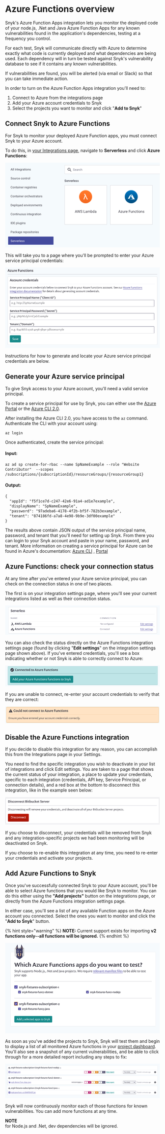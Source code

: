 # Azure Functions overview

Snyk's Azure Function Apps integration lets you monitor the deployed code of your node.js, .Net and Java Azure Function Apps for any known vulnerabilities found in the application's dependencies, testing at a frequency you control.

For each test, Snyk will communicate directly with Azure to determine exactly what code is currently deployed and what dependencies are being used. Each dependency will in turn be tested against Snyk's vulnerability database to see if it contains any known vulnerabilities.

If vulnerabilities are found, you will be alerted (via email or Slack) so that you can take immediate action.

In order to turn on the Azure Function Apps integration you'll need to:

1. Connect to Azure from the integrations page
2. Add your Azure account credentials to Snyk
3. Select the projects you want to monitor and click "**Add to Snyk**"

## **Connect Snyk to Azure Functions**

For Snyk to monitor your deployed Azure Function apps, you must connect Snyk to your Azure account.

To do this, in [your Integrations page](https://app.snyk.io/integrations), navigate to **Serverless** and click **Azure Functions**:

![](<../../.gitbook/assets/Screenshot 2021-10-27 at 09.36.33.png>)

This will take you to a page where you'll be prompted to enter your Azure service principal credentials:

![](<../../.gitbook/assets/image (29).png>)

Instructions for how to generate and locate your Azure service principal credentials are below.

## **Generate your Azure service principal**

To give Snyk access to your Azure account, you'll need a valid service principal.

To create a service principal for use by Snyk, you can either use the [Azure Portal](https://portal.azure.com) or the [Azure CLI 2.0](https://docs.microsoft.com/en-us/cli/azure/install-azure-cli).

After installing the Azure CLI 2.0, you have access to the `az` command. Authenticate the CLI with your account using:

```
az login
```

Once authenticated, create the service principal:

#### Input:

```
az ad sp create-for-rbac --name SpNameExample --role "Website Contributor"  --scopes /subscriptions/{subscriptionId}/resourceGroups/{resourceGroup1}
```

#### Output:

```
{
  "appId": "f5f1ce7d-c247-42e6-91a4-ad1e7example",
  "displayName": "SpNameExample",
  "password": "97adeba6-4178-4f2b-bf5f-782b3example",
  "tenant": "874186fd-a7a8-4e98-9b9e-3df00example"
}
```

The results above contain JSON output of the service principal name, password, and tenant that you'll need for setting up Snyk. From there you can login to your Snyk account and paste in your name, password, and tenant. More information on creating a service principal for Azure can be found in Azure's documentation: [Azure CLI](https://docs.microsoft.com/en-us/cli/azure/create-an-azure-service-principal-azure-cli) , [Portal](https://docs.microsoft.com/en-us/azure/azure-resource-manager/resource-group-create-service-principal-portal)

## **Azure Functions: check your connection status**

At any time after you've entered your Azure service principal, you can check on the connection status in one of two places.

The first is on your integration settings page, where you'll see your current integrations listed as well as their connection status.

![](<../../.gitbook/assets/image (25) (1).png>)

You can also check the status directly on the Azure Functions integration settings page (found by clicking "**Edit settings**" on the integration settings page shown above). If you've entered credentials, you'll see a box indicating whether or not Snyk is able to correctly connect to Azure:

![](<../../.gitbook/assets/image (31) (1).png>)

If you are unable to connect, re-enter your account credentials to verify that they are correct:

![](<../../.gitbook/assets/image (27).png>)

## **Disable the Azure Functions integration**

If you decide to disable this integration for any reason, you can accomplish this from the Integrations page in your Settings.

You need to find the specific integration you wish to deactivate in your list of integrations and click Edit settings. You are taken to a page that shows the current status of your integration, a place to update your credentials, specific to each integration (credentials, API key, Service Principal, or connection details), and a red box at the bottom to disconnect this integration, like in the example seen below:

![](<../../.gitbook/assets/image (26).png>)

If you choose to disconnect, your credentials will be removed from Snyk and any integration-specific projects we had been monitoring will be deactivated on Snyk.

If you choose to re-enable this integration at any time, you need to re-enter your credentials and activate your projects.

## **Add Azure Functions to Snyk**

Once you've successfully connected Snyk to your Azure account, you'll be able to select Azure functions that you would like Snyk to monitor. You can do this either using the **"Add projects"** button on the integrations page, or directly from the Azure Functions integration settings page.

In either case, you'll see a list of any available Function apps on the Azure account you connected. Select the ones you want to monitor and click the "**Add to Snyk**" button.

{% hint style="warning" %}
**NOTE:** Current support exists for importing **v2 functions only--all functions will be ignored.**
{% endhint %}

![](<../../.gitbook/assets/image (30).png>)

As soon as you've added the projects to Snyk, Snyk will test them and begin to display a list of all monitored Azure functions in your [project dashboard](https://app.snyk.io/projects). You'll also see a snapshot of any current vulnerabilities, and be able to click through for a more detailed report including any steps to fix:

![](<../../.gitbook/assets/image (32).png>)

Snyk will now continuously monitor each of those functions for known vulnerabilities. You can add more functions at any time.

**NOTE**\
for Node.js and .Net, dev dependencies will be ignored.
